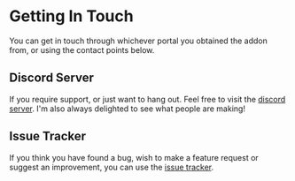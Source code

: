 # Getting In Touch

You can get in touch through whichever portal you obtained the addon from, or using the contact points below.

## Discord Server

If you require support, or just want to hang out. Feel free to visit the [discord server]().
I'm also always delighted to see what people are making!

## Issue Tracker

If you think you have found a bug, wish to make a feature request or suggest an improvement,
you can use the [issue tracker]('https://github.com/jamesvsnowden/bl_combination_shape_key/issues').
